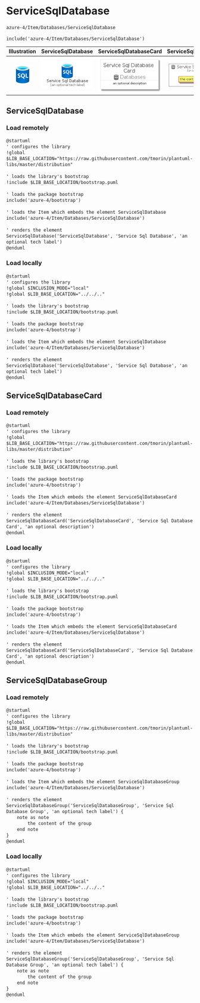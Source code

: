 # ServiceSqlDatabase


```text
azure-4/Item/Databases/ServiceSqlDatabase
```

```text
include('azure-4/Item/Databases/ServiceSqlDatabase')
```



| Illustration | ServiceSqlDatabase | ServiceSqlDatabaseCard | ServiceSqlDatabaseGroup |
| :---: | :---: | :---: | :---: |
| ![illustration for Illustration](../../../azure-4/Item/Databases/ServiceSqlDatabase.png) | ![illustration for ServiceSqlDatabase](../../../azure-4/Item/Databases/ServiceSqlDatabase.Local.png) | ![illustration for ServiceSqlDatabaseCard](../../../azure-4/Item/Databases/ServiceSqlDatabaseCard.Local.png) | ![illustration for ServiceSqlDatabaseGroup](../../../azure-4/Item/Databases/ServiceSqlDatabaseGroup.Local.png) |




## ServiceSqlDatabase

### Load remotely
```plantuml
@startuml
' configures the library
!global $LIB_BASE_LOCATION="https://raw.githubusercontent.com/tmorin/plantuml-libs/master/distribution"

' loads the library's bootstrap
!include $LIB_BASE_LOCATION/bootstrap.puml

' loads the package bootstrap
include('azure-4/bootstrap')

' loads the Item which embeds the element ServiceSqlDatabase
include('azure-4/Item/Databases/ServiceSqlDatabase')

' renders the element
ServiceSqlDatabase('ServiceSqlDatabase', 'Service Sql Database', 'an optional tech label')
@enduml
```

### Load locally
```plantuml
@startuml
' configures the library
!global $INCLUSION_MODE="local"
!global $LIB_BASE_LOCATION="../../.."

' loads the library's bootstrap
!include $LIB_BASE_LOCATION/bootstrap.puml

' loads the package bootstrap
include('azure-4/bootstrap')

' loads the Item which embeds the element ServiceSqlDatabase
include('azure-4/Item/Databases/ServiceSqlDatabase')

' renders the element
ServiceSqlDatabase('ServiceSqlDatabase', 'Service Sql Database', 'an optional tech label')
@enduml
```

## ServiceSqlDatabaseCard

### Load remotely
```plantuml
@startuml
' configures the library
!global $LIB_BASE_LOCATION="https://raw.githubusercontent.com/tmorin/plantuml-libs/master/distribution"

' loads the library's bootstrap
!include $LIB_BASE_LOCATION/bootstrap.puml

' loads the package bootstrap
include('azure-4/bootstrap')

' loads the Item which embeds the element ServiceSqlDatabaseCard
include('azure-4/Item/Databases/ServiceSqlDatabase')

' renders the element
ServiceSqlDatabaseCard('ServiceSqlDatabaseCard', 'Service Sql Database Card', 'an optional description')
@enduml
```

### Load locally
```plantuml
@startuml
' configures the library
!global $INCLUSION_MODE="local"
!global $LIB_BASE_LOCATION="../../.."

' loads the library's bootstrap
!include $LIB_BASE_LOCATION/bootstrap.puml

' loads the package bootstrap
include('azure-4/bootstrap')

' loads the Item which embeds the element ServiceSqlDatabaseCard
include('azure-4/Item/Databases/ServiceSqlDatabase')

' renders the element
ServiceSqlDatabaseCard('ServiceSqlDatabaseCard', 'Service Sql Database Card', 'an optional description')
@enduml
```

## ServiceSqlDatabaseGroup

### Load remotely
```plantuml
@startuml
' configures the library
!global $LIB_BASE_LOCATION="https://raw.githubusercontent.com/tmorin/plantuml-libs/master/distribution"

' loads the library's bootstrap
!include $LIB_BASE_LOCATION/bootstrap.puml

' loads the package bootstrap
include('azure-4/bootstrap')

' loads the Item which embeds the element ServiceSqlDatabaseGroup
include('azure-4/Item/Databases/ServiceSqlDatabase')

' renders the element
ServiceSqlDatabaseGroup('ServiceSqlDatabaseGroup', 'Service Sql Database Group', 'an optional tech label') {
    note as note
        the content of the group
    end note
}
@enduml
```

### Load locally
```plantuml
@startuml
' configures the library
!global $INCLUSION_MODE="local"
!global $LIB_BASE_LOCATION="../../.."

' loads the library's bootstrap
!include $LIB_BASE_LOCATION/bootstrap.puml

' loads the package bootstrap
include('azure-4/bootstrap')

' loads the Item which embeds the element ServiceSqlDatabaseGroup
include('azure-4/Item/Databases/ServiceSqlDatabase')

' renders the element
ServiceSqlDatabaseGroup('ServiceSqlDatabaseGroup', 'Service Sql Database Group', 'an optional tech label') {
    note as note
        the content of the group
    end note
}
@enduml
```

